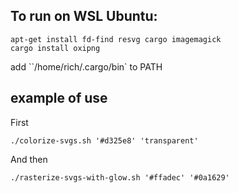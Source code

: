 ## To run on WSL Ubuntu:

```
apt-get install fd-find resvg cargo imagemagick
cargo install oxipng
```

add ``/home/rich/.cargo/bin` to PATH

## example of use

First

```
./colorize-svgs.sh '#d325e8' 'transparent'
```

And then

```
./rasterize-svgs-with-glow.sh '#ffadec' '#0a1629'
```

